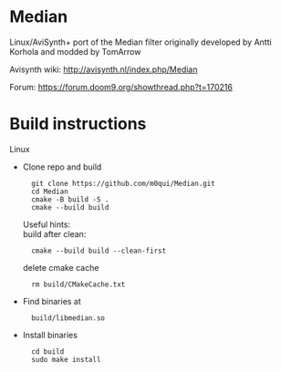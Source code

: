 # Median

Linux/AviSynth+ port of the Median filter originally developed by Antti Korhola
and modded by TomArrow

Avisynth wiki: http://avisynth.nl/index.php/Median

Forum: https://forum.doom9.org/showthread.php?t=170216

Build instructions
==================
Linux
  
* Clone repo and build
    
        git clone https://github.com/m0qui/Median.git
        cd Median
        cmake -B build -S .
        cmake --build build

  Useful hints:        
   build after clean:

        cmake --build build --clean-first

   delete cmake cache

        rm build/CMakeCache.txt

* Find binaries at
    
        build/libmedian.so

* Install binaries

        cd build
        sudo make install
  
